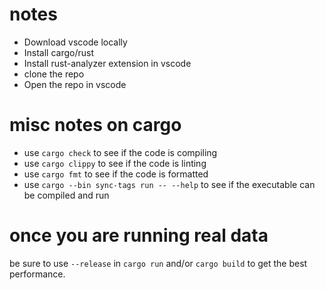 # notes

- Download vscode locally
- Install cargo/rust
- Install rust-analyzer extension in vscode
- clone the repo
- Open the repo in vscode

# misc notes on cargo

- use `cargo check` to see if the code is compiling
- use `cargo clippy` to see if the code is linting
- use `cargo fmt` to see if the code is formatted
- use `cargo --bin sync-tags run -- --help` to see if the executable can be compiled and run

# once you are running real data

be sure to use `--release` in `cargo run` and/or `cargo build` to get the best performance.
